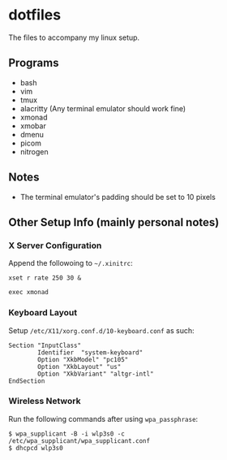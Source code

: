 # dotfiles
The files to accompany my linux setup.

## Programs
- bash
- vim
- tmux
- alacritty (Any terminal emulator should work fine)
- xmonad
- xmobar
- dmenu
- picom
- nitrogen

## Notes
- The terminal emulator's padding should be set to 10 pixels

## Other Setup Info (mainly personal notes)

### X Server Configuration
Append the followoing to `~/.xinitrc`:
```
xset r rate 250 30 &

exec xmonad
```

### Keyboard Layout
Setup `/etc/X11/xorg.conf.d/10-keyboard.conf` as such:
```
Section "InputClass"
        Identifier  "system-keyboard"
        Option "XkbModel" "pc105"
        Option "XkbLayout" "us"
        Option "XkbVariant" "altgr-intl"
EndSection
```

### Wireless Network
Run the following commands after using `wpa_passphrase`:
```shell
$ wpa_supplicant -B -i wlp3s0 -c /etc/wpa_supplicant/wpa_supplicant.conf
$ dhcpcd wlp3s0
```

